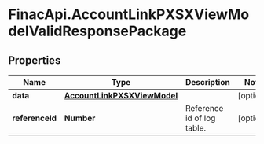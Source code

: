 # FinacApi.AccountLinkPXSXViewModelValidResponsePackage

## Properties
Name | Type | Description | Notes
------------ | ------------- | ------------- | -------------
**data** | [**AccountLinkPXSXViewModel**](AccountLinkPXSXViewModel.md) |  | [optional] 
**referenceId** | **Number** | Reference id of log table. | [optional] 
